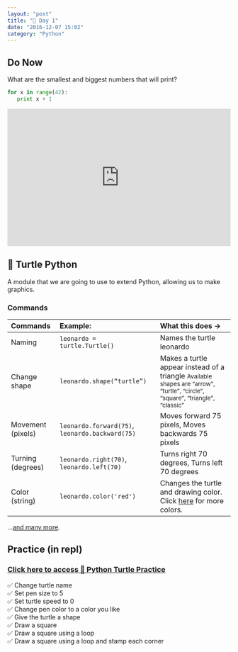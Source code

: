 ```yaml
---
layout: "post"
title: "🐢 Day 1"
date: "2016-12-07 15:02"
category: "Python"
---
```


## Do Now
What are the smallest and biggest numbers that will print?

```python
for x in range(42):
   print x + 1
```


<iframe src="https://trinket.io/embed/python/a7174b7ad7?runOption=run" width="100%" height="310" frameborder="0" marginwidth="0" marginheight="0" allowfullscreen></iframe>
<!-- Testing embed -->

## 🐢 Turtle Python
A module that we are going to use to extend Python, allowing us to make graphics.

### Commands

| Commands | Example: | What this does → |
|:-----|:-----|:----|
| Naming | `leonardo = turtle.Turtle()` | Names the turtle leonardo |
| Change shape | `leonardo.shape(“turtle”)` | Makes a turtle appear instead of a triangle <small>Available shapes are “arrow”, “turtle”, “circle”, “square”, “triangle”, “classic” </small> |
| Movement (pixels) | `leonardo.forward(75)`, `leonardo.backward(75)` | Moves forward 75 pixels, Moves backwards 75 pixels |
| Turning (degrees) | `leonardo.right(70)`, `leonardo.left(70)` | Turns right 70 degrees, Turns left 70 degrees |
| Color (string) | `leonardo.color('red')` | Changes the turtle and drawing color. Click [here](http://www.w3schools.com/colors/colors_names.asp) for more colors. |

...[and many more](https://docs.google.com/document/d/1lvKTEbrfaY8753BnBGYPbkljfyHyway6ZHtbFHB-5nk/edit).

## Practice (in repl)

### [Click here to access 🐢 Python Turtle Practice](https://repl.it/classroom/invite/Blf78Rw)

✅  Change turtle name     
✅  Set pen size to 5    
✅   Set turtle speed to 0    
✅  Change pen color to a color you like    
✅   Give the turtle a shape    
✅    Draw a square     
✅    Draw a square using a loop    
✅    Draw a square using a loop and stamp each corner    
